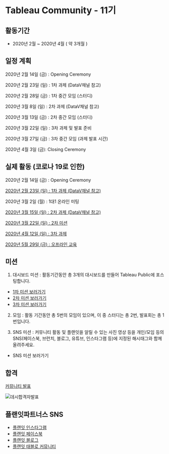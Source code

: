 # Tableau Community - 11기

## 활동기간
- 2020년 2월 ~ 2020년 4월 ( 약 3개월 )

## 일정 계획

2020년 2월 14일 (금) : Opening Ceremony

2020년 2월 23일 (일) : 1차 과제 (DataV채널 참고)

2020년 2월 28일 (금) : 1차 중간 모임 (스터디)

2020년 3월 8일 (일) : 2차 과제 (DataV채널 참고)

2020년 3월 13일 (금) : 2차 중간 모임 (스터디)

2020년 3월 22일 (일) : 3차 과제 및 발표 준비

2020년 3월 27일 (금) : 3차 중간 모임 (과제 발표 시간)

2020년 4월 3일 (금): Closing Ceremony

## 실제 활동 (코로나 19로 인한)

2020년 2월 14일 (금) : Opening Ceremony

[2020년 2월 23일 (일) : 1차 과제 (DataV채널 참고)](https://github.com/JONGSKY/Tableau_community/tree/master/First_task)

2020년 3월 2일 (월) : 1대1 온라인 미팅

[2020년 3월 15일 (일) : 2차 과제 (DataV채널 참고)](https://github.com/JONGSKY/Tableau_community/tree/master/Second_task)

[2020년 3월 22일 (일) : 2차 미션](https://github.com/JONGSKY/Tableau_community/tree/master/Second_mission)

[2020년 4월 12일 (일) : 3차 과제](https://github.com/JONGSKY/Tableau_community/tree/master/Third_task)

[2020년 5월 29일 (금) : 오프라인 교육](https://github.com/JONGSKY/Tableau_community/tree/master/offline_education)


## 미션

1. 대시보드 미션 : 활동기간동안 총 3개의 대시보드를 만들어 Tableau Public에 포스팅합니다.
  - [1차 미션 보러가기](https://public.tableau.com/profile/.2852#!/vizhome/1__15823664504210/sheet0)
  - [2차 미션 보러가기](https://public.tableau.com/profile/.2852#!/vizhome/2__15842119712730/1)
  - [3차 미션 보러가기](https://public.tableau.com/profile/.2852#!/vizhome/21_15866827157820/21)

2. 모임 : 활동 기간동안 총 5번의 모임이 있으며, 이 중 스터디는 총 2번, 발표회는 총 1번입니다.

3. SNS 미션 : 커뮤니티 활동 및 플랜잇을 알릴 수 있는 사진 영상 등을 개인/모임 등의 SNS(페이스북, 브런치, 블로그, 유튜브, 인스타그램 등)에 지정된 해시태그와 함께 올려주세요.
  - SNS 미션 보러가기
 
 
## 합격

[커뮤니티 발표](https://blog.naver.com/withplanit/221806149758)

![데시합격자발표](https://user-images.githubusercontent.com/40276516/74666611-28144880-51e5-11ea-8fb4-0936ed616881.png)

## 플랜잇파트너스 SNS

- [플랜잇 인스타그램](https://www.instagram.com/planit_partners)
- [플랜잇 페이스북](https://www.facebook.com/withplanit)
- [플랜잇 블로그](http://blog.naver.com/withplanit)
- [플랜잇 태블로 커뮤니티](https://public.tableau.com/profile/.2852#!/)
